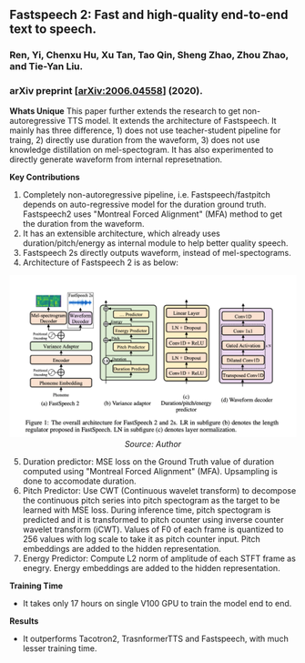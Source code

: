 ## Fastspeech 2: Fast and high-quality end-to-end text to speech.
### Ren, Yi, Chenxu Hu, Xu Tan, Tao Qin, Sheng Zhao, Zhou Zhao, and Tie-Yan Liu. 
### arXiv preprint [[arXiv:2006.04558](https://arxiv.org/pdf/2006.04558.pdf)] (2020).

**Whats Unique**
This paper further extends the research to get non-autoregressive TTS model. It extends the architecture of Fastspeech. It mainly has three difference, 1) does not use teacher-student pipeline for traing, 2) directly use duration from the waveform, 3) does not use knowledge distillation on mel-spectogram. It has also experimented to directly generate waveform from internal represetnation. 

**Key Contributions**
1. Completely non-autoregressive pipeline, i.e. Fastspeech/fastpitch depends on auto-regressive model for the duration ground truth. Fastspeech2 uses "Montreal Forced Alignment" (MFA) method to get the duration from the waveform.
2. It has an extensible architecture, which already uses duration/pitch/energy as internal module to help better quality speech.
3. Fastspeech 2s directly outputs waveform, instead of mel-spectograms.
4. Architecture of Fastspeech 2 is as below:
 <p align="center">
        <img width=600 src="images/fastspeech2_arch.png">
        <em>Source: Author</em>
        </p>

5. Duration predictor: MSE loss on the Ground Truth value of duration computed using  "Montreal Forced Alignment" (MFA). Upsampling is done to accomodate duration.
6. Pitch Predictor: Use CWT (Continuous wavelet transform) to decompose the continuous pitch series into pitch spectogram as the target to be learned with MSE loss. During inference time, pitch spectogram is predicted and it is transformed to pitch counter using inverse counter wavelet transform (iCWT). Values of F0 of each frame is quantized to 256 values with log scale to take it as pitch counter input. Pitch embeddings are added to the hidden representation. 
7. Energy Predictor: Compute L2 norm of amplitude of each STFT frame as enegry. Energy embeddings are added to the hidden representation.

**Training Time**
* It takes only 17 hours on single V100 GPU to train the model end to end.

**Results**
* It outperforms Tacotron2, TrasnformerTTS and Fastspeech, with much lesser training time.
